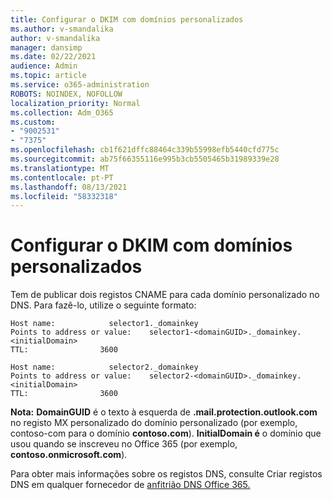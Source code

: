 ```yaml
---
title: Configurar o DKIM com domínios personalizados
ms.author: v-smandalika
author: v-smandalika
manager: dansimp
ms.date: 02/22/2021
audience: Admin
ms.topic: article
ms.service: o365-administration
ROBOTS: NOINDEX, NOFOLLOW
localization_priority: Normal
ms.collection: Adm_O365
ms.custom:
- "9002531"
- "7375"
ms.openlocfilehash: cb1f621dffc88464c339b55998efb5440cfd775c
ms.sourcegitcommit: ab75f66355116e995b3cb5505465b31989339e28
ms.translationtype: MT
ms.contentlocale: pt-PT
ms.lasthandoff: 08/13/2021
ms.locfileid: "58332318"
---
```

# <a name="set-up-dkim-with-custom-domains"></a>Configurar o DKIM com domínios personalizados

Tem de publicar dois registos CNAME para cada domínio personalizado no DNS. Para fazê-lo, utilize o seguinte formato:

```console
Host name:            selector1._domainkey
Points to address or value:    selector1-<domainGUID>._domainkey.<initialDomain>
TTL:                3600

Host name:            selector2._domainkey
Points to address or value:    selector2-<domainGUID>._domainkey.<initialDomain>
TTL:                3600
```
**Nota:** **DomainGUID** é o texto à esquerda de **.mail.protection.outlook.com** no registo MX personalizado do domínio personalizado (por exemplo, contoso-com para o domínio **contoso.com**). **InitialDomain é** o domínio que usou quando se inscreveu no Office 365 (por exemplo, **contoso.onmicrosoft.com**).

Para obter mais informações sobre os registos DNS, consulte Criar registos DNS em qualquer fornecedor de [anfitrião DNS Office 365.](https://docs.microsoft.com/microsoft-365/admin/get-help-with-domains/create-dns-records-at-any-dns-hosting-provider)